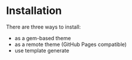 # Installation

There are three ways to install:

- as a gem-based theme
- as a remote theme (GitHub Pages compatible)
- use template generate
